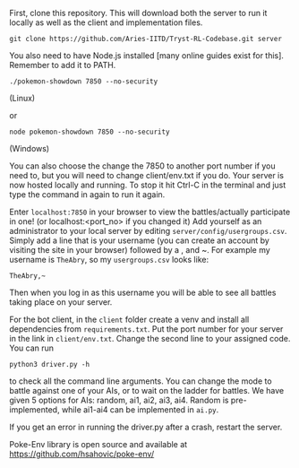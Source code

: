 First, clone this repository. This will download both the server to run it locally as well as the client and implementation files.

```
git clone https://github.com/Aries-IITD/Tryst-RL-Codebase.git server
```

You also need to have Node.js installed [many online guides exist for this]. Remember to add it to PATH.

```
./pokemon-showdown 7850 --no-security
```
(Linux)

or 

```
node pokemon-showdown 7850 --no-security
```
(Windows)

You can also choose the change the 7850 to another port number if you need to, but you will need to change client/env.txt if you do.
Your server is now hosted locally and running. To stop it hit Ctrl-C in the terminal and just type the command in again to run it again.

Enter `localhost:7850` in your browser to view the battles/actually participate in one! (or localhost:<port_no> if you changed it)
Add yourself as an administrator to your local server by editing `server/config/usergroups.csv`.
Simply add a line that is your username (you can create an account by visiting the site in your browser) followed by a , and ~.
For example my username is `TheAbry`, so my `usergroups.csv` looks like:
```
TheAbry,~
```
Then when you log in as this username you will be able to see all battles taking place on your server.

For the bot client, in the `client` folder create a venv and install all dependencies from `requirements.txt`.
Put the port number for your server in the link in `client/env.txt`. Change the second line to your assigned code.
You can run 
```
python3 driver.py -h
```
to check all the command line arguments. You can change the mode to battle against one of your AIs, or to wait on the ladder for battles.
We have given 5 options for AIs: random, ai1, ai2, ai3, ai4. Random is pre-implemented, while ai1-ai4 can be implemented in `ai.py`.

If you get an error in running the driver.py after a crash, restart the server.


Poke-Env library is open source and available at https://github.com/hsahovic/poke-env/

